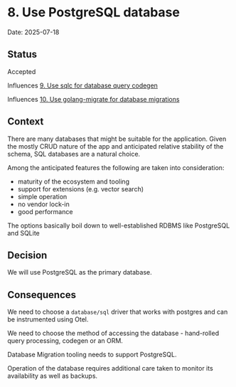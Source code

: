# 8. Use PostgreSQL database

Date: 2025-07-18

## Status

Accepted

Influences [9. Use sqlc for database query codegen](0009-use-sqlc-for-database-query-codegen.md)

Influences [10. Use golang-migrate for database migrations](0010-use-golang-migrate-for-database-migrations.md)

## Context

There are many databases that might be suitable for the application.
Given the mostly CRUD nature of the app and anticipated relative stability of the
schema, SQL databases are a natural choice.

Among the anticipated features the following are taken into consideration:
- maturity of the ecosystem and tooling
- support for extensions (e.g. vector search)
- simple operation
- no vendor lock-in
- good performance

The options basically boil down to well-established RDBMS like PostgreSQL and SQLite

## Decision

We will use PostgreSQL as the primary database.

## Consequences

We need to choose a `database/sql` driver that works with postgres and can be
instrumented using Otel.

We need to choose the method of accessing the database - hand-rolled query processing,
codegen or an ORM.

Database Migration tooling needs to support PostgreSQL.

Operation of the database requires additional care taken to monitor its availability
as well as backups.
